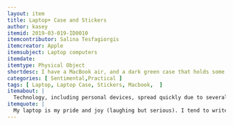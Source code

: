 ```yaml
---
layout: item
title: Laptop+ Case and Stickers
author: kasey
itemid: 2019-03-019-ID0010
itemcontributor: Salina Tesfagiorgis
itemcreator: Apple
itemsubject: Laptop computers
itemdate: 
itemtype: Physical Object
shortdesc: I have a MacBook air, and a dark green case that holds some stickers that technically express my interests. There's a sticker of Angela Davis, one of the 1984 Olympics, some stickers in Arabic and an Lebanese singer. There's also a sticker of an activist organization I've done work with. There's also a "modern art" sticker on it as well as a sticker promoting something environmental. 
categories: [ Sentimental,Practical ]
tags: [ Laptop, Laptop Case, Stickers, Macbook,  ]
itemabout: |
  Technology, including personal devices, spread quickly due to several different patterns of adoption. Computer systems were invented in the 1940's and were large, costly, and complex. Only a small subset of the population could access a computer, including academics and military personnel. By the late 1940's only forty computer systems existed. By the 1960's, however, there were about 6,000 computer systems. Calculating the amount of IT systems that exist in the world now is difficult not only because there are so many but because they're embedded in objects such as household items. IT systems became so widespread due to favorable economic, social, and legal environments. Technology has become less expensive as it improved, making it more accessible. IT systems also developed unique characteristics as well as the ability to move software from an older generation of IT systems to a newer generation, making development easier. Countries also had to have the appropriate social and legal environments. Laws encouraging IT systems, especially patent and copyright laws that protected the invention of new technology were created, and educations systems changed to educate students on how to use technology sufficiently. In addition to that, governments played a large role in the dispersion of technology. for example, the U.S. heavily invested in IT systems because it helped stimulate the economy and gave the country and edge in the Cold War. (CORTADA, JAMES W. “How New Technologies Spread: Lessons from Computing Technologies.” Technology and Culture, vol. 54, no. 2, 2013, pp. 229–261. JSTOR, www.jstor.org/stable/24468014.)
itemquote: |
  My laptop is my pride and joy (laughing but serious). I tend to write most things out (assignments, notes, etcetera) but my laptop contains programs and documents and all my assignments and duties. Also, because I use it so frequently, I decorated it and made it truly mine. It also costed me a lot of money and was one of the most expensive purchases I've made independantly. 
---
```

